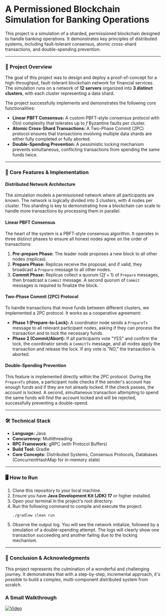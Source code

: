 # A Permissioned Blockchain Simulation for Banking Operations

This project is a simulation of a sharded, permissioned blockchain designed to handle banking operations. It demonstrates key principles of distributed systems, including fault-tolerant consensus, atomic cross-shard transactions, and double-spending prevention.

***

### 🚀 Project Overview

The goal of this project was to design and deploy a proof-of-concept for a high-throughput, fault-tolerant blockchain network for financial services. The simulation runs on a network of **12 servers** organized into **3 distinct clusters**, with each cluster representing a data shard.

The project successfully implements and demonstrates the following core functionalities:

* **Linear PBFT Consensus:** A custom PBFT-style consensus protocol with $O(n)$ complexity that tolerates up to $f$ Byzantine faults per cluster.
* **Atomic Cross-Shard Transactions:** A Two-Phase Commit (2PC) protocol ensures that transactions involving multiple data shards are either fully completed or fully aborted.
* **Double-Spending Prevention:** A pessimistic locking mechanism prevents simultaneous, conflicting transactions from spending the same funds twice.

***

### 🧱 Core Features & Implementation

#### **Distributed Network Architecture**

The simulation models a permissioned network where all participants are known. The network is logically divided into 3 clusters, with 4 nodes per cluster. This sharding is key to demonstrating how a blockchain can scale to handle more transactions by processing them in parallel.

#### **Linear PBFT Consensus**

The heart of the system is a PBFT-style consensus algorithm. It operates in three distinct phases to ensure all honest nodes agree on the order of transactions:

1.  **Pre-prepare Phase:** The leader node proposes a new block to all other nodes (replicas).
2.  **Prepare Phase:** Replicas receive the proposal, and if valid, they broadcast a `Prepare` message to all other nodes.
3.  **Commit Phase:** Replicas collect a quorum ($2f+1$) of `Prepare` messages, then broadcast a `Commit` message. A second quorum of `Commit` messages is required to finalize the block.

#### **Two-Phase Commit (2PC) Protocol**

To handle transactions that move funds between different clusters, we implemented a 2PC protocol. It works as a cooperative agreement:
* **Phase 1 (Prepare-to-Lock):** A coordinator node sends a `PrepareTx` message to all relevant participant nodes, asking if they can process the transaction and to lock the necessary funds.
* **Phase 2 (Commit/Abort):** If all participants vote "YES" and confirm the lock, the coordinator sends a `CommitTx` message, and all nodes apply the transaction and release the lock. If any vote is "NO," the transaction is aborted.

#### **Double-Spending Prevention**

This feature is implemented directly within the 2PC protocol. During the `PrepareTx` phase, a participant node checks if the sender's account has enough funds and if they are not already locked. If the check passes, the account is locked. A second, simultaneous transaction attempting to spend the same funds will find the account locked and will be rejected, successfully preventing a double-spend.

***

### 🛠️ Technical Stack

* **Language:** Java
* **Concurrency:** Multithreading
* **RPC Framework:** gRPC (with Protocol Buffers)
* **Build Tool:** Gradle
* **Core Concepts:** Distributed Systems, Consensus Protocols, Databases (ConcurrentHashMap for in-memory state)

***

### 🖥️ How to Run

1.  Clone this repository to your local machine.
2.  Ensure you have **Java Development Kit (JDK) 17** or higher installed.
3.  Open your terminal in the project's root directory.
4.  Run the following command to compile and execute the project:
    ```bash
    ./gradlew clean run
    ```
5.  Observe the output log. You will see the network initialize, followed by a simulation of a double-spending attempt. The logs will clearly show one transaction succeeding and another failing due to the locking mechanism.

***

### 🙏 Conclusion & Acknowledgments

This project represents the culmination of a wonderful and challenging journey. It demonstrates that with a step-by-step, incremental approach, it's possible to build a complex, multi-component distributed system from scratch. 

### A Small Walkthrough
[![Video](https://vumbnail.com/1129734576.jpg)](https://vimeo.com/1129734576)
